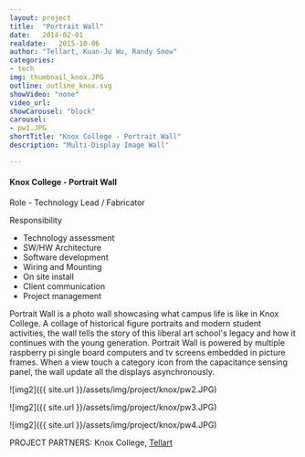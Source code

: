 ```yaml
---
layout: project
title:  "Portrait Wall"
date:   2014-02-01
realdate:   2015-10-06
author: "Tellart, Kuan-Ju Wu, Randy Snow"
categories:
- tech
img: thumbnail_knox.JPG
outline: outline_knox.svg
showVideo: "none"
video_url:
showCarousel: "block"
carousel:
- pw1.JPG
shortTitle: "Knox College - Portrait Wall"
description: "Multi-Display Image Wall"

---
```

#### Knox College - Portrait Wall ####

Role - Technology Lead / Fabricator

Responsibility

- Technology assessment
- SW/HW Architecture
- Software development
- Wiring and Mounting
- On site install
- Client communication
- Project management

Portrait Wall is a photo wall showcasing what campus life is like in Knox College. A collage of historical figure portraits and modern student activities, the wall tells the story of this liberal art school's legacy and how it continues with the young generation. Portrait Wall is powered by multiple raspberry pi single board computers and tv screens embedded in picture frames. When a view touch a category icon from the capacitance sensing panel, the wall update all the displays asynchronously.


![img2]({{ site.url }}/assets/img/project/knox/pw2.JPG)

![img2]({{ site.url }}/assets/img/project/knox/pw3.JPG)

![img2]({{ site.url }}/assets/img/project/knox/pw4.JPG)


PROJECT PARTNERS:
Knox College,
[Tellart](http://tellart.com)
